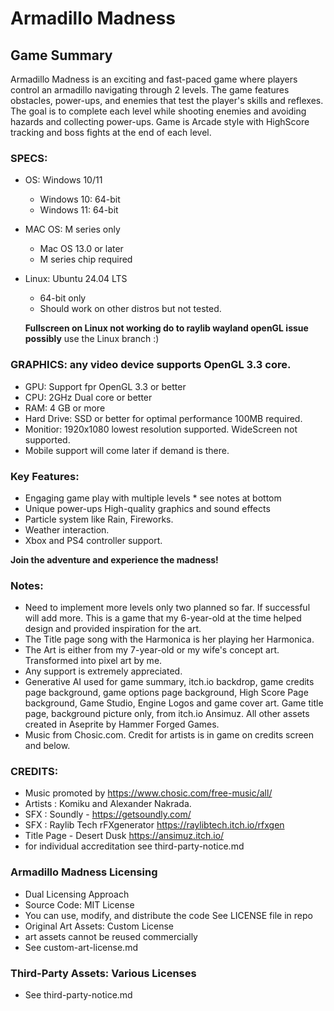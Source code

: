 # Armadillo Madness

## Game Summary

Armadillo Madness is an exciting and fast-paced game where players control an armadillo navigating through 2 levels. The game features obstacles, power-ups, and enemies that test the player's skills and reflexes. The goal is to complete each level while shooting enemies and avoiding hazards and collecting power-ups. Game is Arcade style with HighScore tracking and boss fights at the end of each level.

### SPECS:

 - OS: Windows 10/11
    
    - Windows 10: 64-bit
    - Windows 11: 64-bit
 
 - MAC OS: M series only
    
    - Mac OS 13.0 or later
    - M series chip required

 - Linux: Ubuntu 24.04 LTS
    
    - 64-bit only
    - Should work on other distros but not tested.
 
    **Fullscreen on Linux not working do to raylib wayland openGL issue possibly** use the Linux branch :)
    
### GRAPHICS: any video device supports OpenGL 3.3 core.

 - GPU: Support fpr OpenGL 3.3 or better
 - CPU: 2GHz Dual core or better    
 - RAM: 4 GB or more
 - Hard Drive: SSD or better for optimal performance 100MB required.
 - Monitior: 1920x1080 lowest resolution supported. WideScreen not supported. 
 - Mobile support will come later if demand is there.

### Key Features:

 - Engaging game play with multiple levels * see notes at bottom
 - Unique power-ups High-quality graphics and sound effects
 - Particle system like Rain, Fireworks.
 - Weather interaction.
 - Xbox and PS4 controller support.

**Join the adventure and experience the madness!**

### Notes:

 - Need to implement more levels only two planned so far. If successful will add more. This is a game that my 6-year-old at the time helped design and provided inspiration for the art.
 - The Title page song with the Harmonica is her playing her Harmonica.
 - The Art is either from my 7-year-old or my wife's concept art. Transformed into pixel art by me.
 - Any support is extremely appreciated.
 - Generative AI used for game summary, itch.io backdrop, game credits page background, game options page background, High Score Page background, Game Studio, Engine Logos and game cover art. Game title page, background picture only, from itch.io Ansimuz. All other assets created in Aseprite by Hammer Forged Games.
 - Music from Chosic.com. Credit for artists is in game on credits screen and below.

### CREDITS:

 - Music promoted by https://www.chosic.com/free-music/all/
 - Artists : Komiku and Alexander Nakrada.
 - SFX : Soundly - https://getsoundly.com/
 - SFX : Raylib Tech rFXgenerator https://raylibtech.itch.io/rfxgen
 - Title Page - Desert Dusk https://ansimuz.itch.io/
 - for individual accreditation see third-party-notice.md

### Armadillo Madness Licensing

 - Dual Licensing Approach
 - Source Code: MIT License
 - You can use, modify, and distribute the code See LICENSE file in repo
 - Original Art Assets: Custom License
 - art assets cannot be reused commercially
 - See custom-art-license.md

### Third-Party Assets: Various Licenses

 - See third-party-notice.md
